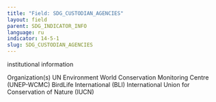 ```yaml
---
title: "Field: SDG_CUSTODIAN_AGENCIES"
layout: field
parent: SDG_INDICATOR_INFO
language: ru
indicator: 14-5-1
slug: SDG_CUSTODIAN_AGENCIES
---
```

institutional information

Organization(s)
UN Environment World Conservation Monitoring Centre (UNEP-WCMC)
BirdLife International (BLI)
International Union for Conservation of Nature (IUCN)